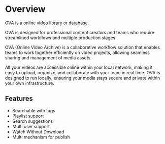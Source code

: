 # Overview

OVA is a online video library or database.

OVA is designed for professional content creators and teams who require streamlined workflows and multiple production stages.

OVA (Online Video Archive) is a collaborative workflow solution that enables teams to work together efficiently on video projects, allowing seamless sharing and management of media assets.

All your videos are accessible online within your local network, making it easy to upload, organize, and collaborate with your team in real time. OVA is designed to run locally, ensuring your media stays secure and private within your own infrastructure.

## Features

- Searchable with tags
- Playlist support
- Search suggestions
- Multi user support
- Watch Without Download
- Multi mechanism for publish
